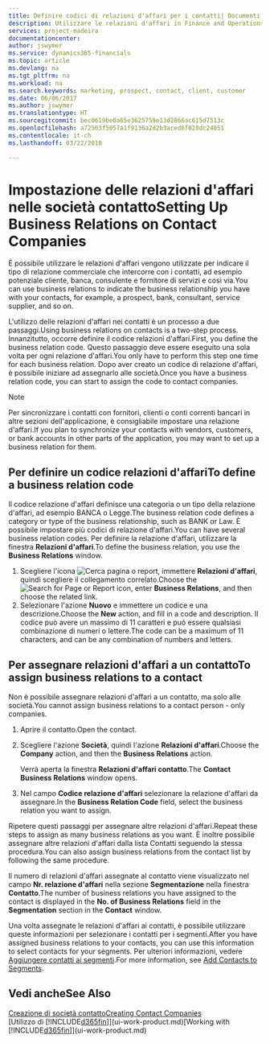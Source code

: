 ```yaml
---
title: Definire codici di relazioni d'affari per i contatti| Documenti Microsoft
description: Utilizzare le relazioni d'affari in Finance and Operations, Business edition per supportare il marketing e per indicare il tipo di relazione commerciale che intercorre con prospetti e clienti, ad esempio, una banca o un fornitore di servizi.
services: project-madeira
documentationcenter: 
author: jswymer
ms.service: dynamics365-financials
ms.topic: article
ms.devlang: na
ms.tgt_pltfrm: na
ms.workload: na
ms.search.keywords: marketing, prospect, contact, client, customer
ms.date: 06/06/2017
ms.author: jswymer
ms.translationtype: HT
ms.sourcegitcommit: bec0619be0a65e3625759e13d2866ac615d7513c
ms.openlocfilehash: a72563f5057a1f9136a2d2b3aced6f028dc24051
ms.contentlocale: it-ch
ms.lasthandoff: 03/22/2018

---
```

# <a name="setting-up-business-relations-on-contact-companies"></a><span data-ttu-id="23c82-103">Impostazione delle relazioni d'affari nelle società contatto</span><span class="sxs-lookup"><span data-stu-id="23c82-103">Setting Up Business Relations on Contact Companies</span></span>
<span data-ttu-id="23c82-104">È possibile utilizzare le relazioni d'affari vengono utilizzate per indicare il tipo di relazione commerciale che intercorre con i contatti, ad esempio potenziale cliente, banca, consulente e fornitore di servizi e così via.</span><span class="sxs-lookup"><span data-stu-id="23c82-104">You can use business relations to indicate the business relationship you have with your contacts, for example, a prospect, bank, consultant, service supplier, and so on.</span></span>

<span data-ttu-id="23c82-105">L'utilizzo delle relazioni d'affari nei contatti è un processo a due passaggi.</span><span class="sxs-lookup"><span data-stu-id="23c82-105">Using business relations on contacts is a two-step process.</span></span> <span data-ttu-id="23c82-106">Innanzitutto, occorre definire il codice relazioni d'affari.</span><span class="sxs-lookup"><span data-stu-id="23c82-106">First, you define the business relation code.</span></span> <span data-ttu-id="23c82-107">Questo passaggio deve essere eseguito una sola volta per ogni relazione d'affari.</span><span class="sxs-lookup"><span data-stu-id="23c82-107">You only have to perform this step one time for each business relation.</span></span> <span data-ttu-id="23c82-108">Dopo aver creato un codice di relazione d'affari, è possibile iniziare ad assegnarlo alle società.</span><span class="sxs-lookup"><span data-stu-id="23c82-108">Once you have a business relation code, you can start to assign the code to contact companies.</span></span>

> [!NOTE]  
>   <span data-ttu-id="23c82-109">Per sincronizzare i contatti con fornitori, clienti o conti correnti bancari in altre sezioni dell'applicazione, è consigliabile impostare una relazione d'affari.</span><span class="sxs-lookup"><span data-stu-id="23c82-109">If you plan to synchronize your contacts with vendors, customers, or bank accounts in other parts of the application, you may want to set up a business relation for them.</span></span>

## <a name="to-define-a-business-relation-code"></a><span data-ttu-id="23c82-110">Per definire un codice relazioni d'affari</span><span class="sxs-lookup"><span data-stu-id="23c82-110">To define a business relation code</span></span>
<span data-ttu-id="23c82-111">Il codice relazione d'affari definisce una categoria o un tipo della relazione d'affari, ad esempio BANCA o Legge.</span><span class="sxs-lookup"><span data-stu-id="23c82-111">The business relation code defines a category or type of the business relationship, such as BANK or Law.</span></span> <span data-ttu-id="23c82-112">È possibile impostare più codici di relazione d'affari.</span><span class="sxs-lookup"><span data-stu-id="23c82-112">You can have several business relation codes.</span></span> <span data-ttu-id="23c82-113">Per definire la relazione d'affari, utilizzare la finestra **Relazioni d'affari**.</span><span class="sxs-lookup"><span data-stu-id="23c82-113">To define the business relation, you use the **Business Relations** window.</span></span>

1. <span data-ttu-id="23c82-114">Scegliere l'icona ![Cerca pagina o report](media/ui-search/search_small.png "icona Cerca pagina o report"), immettere **Relazioni d'affari**, quindi scegliere il collegamento correlato.</span><span class="sxs-lookup"><span data-stu-id="23c82-114">Choose the ![Search for Page or Report](media/ui-search/search_small.png "Search for Page or Report icon") icon, enter **Business Relations**, and then choose the related link.</span></span>
2. <span data-ttu-id="23c82-115">Selezionare l'azione **Nuovo** e immettere un codice e una descrizione.</span><span class="sxs-lookup"><span data-stu-id="23c82-115">Choose the **New** action, and fill in a code and description.</span></span> <span data-ttu-id="23c82-116">Il codice può avere un massimo di 11 caratteri e può essere qualsiasi combinazione di numeri o lettere.</span><span class="sxs-lookup"><span data-stu-id="23c82-116">The code can be a maximum of 11 characters, and can be any combination of numbers and letters.</span></span>

## <a name="AssignBusRelContact"></a> <span data-ttu-id="23c82-117">Per assegnare relazioni d'affari a un contatto</span><span class="sxs-lookup"><span data-stu-id="23c82-117">To assign business relations to a contact</span></span>
<span data-ttu-id="23c82-118">Non è possibile assegnare relazioni d'affari a un contatto, ma solo alle società.</span><span class="sxs-lookup"><span data-stu-id="23c82-118">You cannot assign business relations to a contact person - only companies.</span></span>

1. <span data-ttu-id="23c82-119">Aprire il contatto.</span><span class="sxs-lookup"><span data-stu-id="23c82-119">Open the contact.</span></span>
2. <span data-ttu-id="23c82-120">Scegliere l'azione **Società**, quindi l'azione **Relazioni d'affari**.</span><span class="sxs-lookup"><span data-stu-id="23c82-120">Choose the **Company** action, and then the **Business Relations** action.</span></span>

    <span data-ttu-id="23c82-121">Verrà aperta la finestra **Relazioni d'affari contatto**.</span><span class="sxs-lookup"><span data-stu-id="23c82-121">The **Contact Business Relations** window opens.</span></span>
3. <span data-ttu-id="23c82-122">Nel campo **Codice relazione d'affari** selezionare la relazione d'affari da assegnare.</span><span class="sxs-lookup"><span data-stu-id="23c82-122">In the **Business Relation Code** field, select the business relation you want to assign.</span></span>

<span data-ttu-id="23c82-123">Ripetere questi passaggi per assegnare altre relazioni d'affari.</span><span class="sxs-lookup"><span data-stu-id="23c82-123">Repeat these steps to assign as many business relations as you want.</span></span> <span data-ttu-id="23c82-124">È inoltre possibile assegnare altre relazioni d'affari dalla lista Contatti seguendo la stessa procedura.</span><span class="sxs-lookup"><span data-stu-id="23c82-124">You can also assign business relations from the contact list by following the same procedure.</span></span>

<span data-ttu-id="23c82-125">Il numero di relazioni d'affari assegnate al contatto viene visualizzato nel campo **Nr. relazione d'affari** nella sezione **Segmentazione** nella finestra **Contatto**.</span><span class="sxs-lookup"><span data-stu-id="23c82-125">The number of business relations you have assigned to the contact is displayed in the **No. of Business Relations** field in the **Segmentation** section in the **Contact** window.</span></span>

<span data-ttu-id="23c82-126">Una volta assegnate le relazioni d'affari ai contatti, è possibile utilizzare queste informazioni per selezionare i contatti per i segmenti.</span><span class="sxs-lookup"><span data-stu-id="23c82-126">After you have assigned business relations to your contacts, you can use this information to select contacts for your segments.</span></span> <span data-ttu-id="23c82-127">Per ulteriori informazioni, vedere [Aggiungere contatti ai segmenti](marketing-add-contact-segment.md).</span><span class="sxs-lookup"><span data-stu-id="23c82-127">For more information, see [Add Contacts to Segments](marketing-add-contact-segment.md).</span></span>

## <a name="see-also"></a><span data-ttu-id="23c82-128">Vedi anche</span><span class="sxs-lookup"><span data-stu-id="23c82-128">See Also</span></span>
[<span data-ttu-id="23c82-129">Creazione di società contatto</span><span class="sxs-lookup"><span data-stu-id="23c82-129">Creating Contact Companies</span></span>](marketing-create-contact-companies.md)  
<span data-ttu-id="23c82-130">[Utilizzo di [!INCLUDE[d365fin](includes/d365fin_md.md)]](ui-work-product.md)</span><span class="sxs-lookup"><span data-stu-id="23c82-130">[Working with [!INCLUDE[d365fin](includes/d365fin_md.md)]](ui-work-product.md)</span></span>

